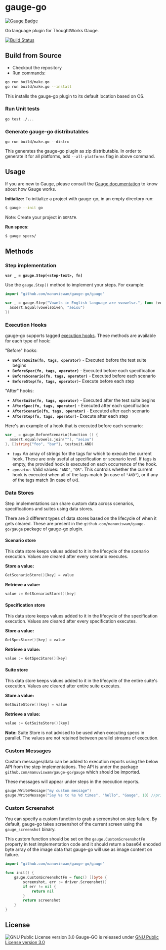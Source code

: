 # gauge-go
[![Gauge Badge](https://cdn.rawgit.com/renjithgr/gauge-js/72f332d11f54e16b74aedb875f702643708156f7/Gauge_Badge_1.svg)](http://getgauge.io)

Go language plugin for ThoughtWorks Gauge.

[![Build Status](https://travis-ci.org/manuviswam/gauge-go.svg?branch=master)](https://travis-ci.org/manuviswam/gauge-go)

## Build from Source
* Checkout the repository
* Run commands:
```sh
go run build/make.go
go run build/make.go --install
```
This installs the gauge-go plugin to its default location based on OS.

### Run Unit tests

`go test ./...`

### Generate gauge-go distributables

`go run build/make.go --distro`

This generates the gauge-go plugin as zip distributable. In order to generate it for all platforms, add `--all-platforms` flag in above command.

## Usage

If you are new to Gauge, please consult the [Gauge documentation](http://getgauge.io/documentation/user/current/) to know about how Gauge works.

**Initialize:** To initialize a project with gauge-go, in an empty directory run:

```sh
$ gauge --init go
```
Note: Create your project in `GOPATH`.

**Run specs:**

```sh
$ gauge specs/
```

## Methods

### Step implementation

**`var _ = gauge.Step(<step-text>, fn)`**

Use the `gauge.Step()` method to implement your steps. For example:

```go
import "github.com/manuviswam/gauge-go/gauge"

var _ = gauge.Step("Vowels in English language are <vowels>.", func (vowelsGiven string) {
  assert.Equal(vowelsGiven, "aeiou")
})
```

### Execution Hooks

gauge-go supports tagged [execution hooks](http://getgauge.io/documentation/user/current/execution/execution_hooks.html). These methods are available for each type of hook:

"Before" hooks:

- **`BeforeSuite(fn, tags, operator)`** - Executed before the test suite begins
- **`BeforeSpec(fn, tags, operator)`** - Executed before each specification
- **`BeforeScenario(fn, tags, operator)`** - Executed before each scenario
- **`BeforeStep(fn, tags, operator)`**- Execute before each step

"After" hooks:

- **`AfterSuite(fn, tags, operator)`** - Executed after the test suite begins
- **`AfterSpec(fn, tags, operator)`** - Executed after each specification
- **`AfterScenario(fn, tags, operator)`** - Executed after each scenario
- **`AfterStep(fn, tags, operator)`**- Execute after each step

Here's an example of a hook that is executed before each scenario:

```go
var _ = gauge.BeforeScenario(function () {
  assert.equal(vowels.join(""), "aeiou")
}, []string{"foo", "bar"}, testsuit.AND)
```

- *`tags`*
An array of strings for the tags for which to execute the current hook. These are only useful at specification or scenario level. If tags is empty, the provided hook is executed on each occurrence of the hook.
- *`operator`*: Valid values: `"AND"`, `"OR"`.
This controls whether the current hook is executed when all of the tags match (in case of `"AND"`), or if any of the tags match (in case of `OR`).

### Data Stores

Step implementations can share custom data across scenarios, specifications and suites using data stores.

There are 3 different types of data stores based on the lifecycle of when it gets cleared. These are present in the `github.com/manuviswam/gauge-go/gauge` package of gauge-go plugin.

#### Scenario store

This data store keeps values added to it in the lifecycle of the scenario execution. Values are cleared after every scenario executes.

**Store a value:**

```go
GetScenarioStore()[key] = value
```

**Retrieve a value:**

```go
value := GetScenarioStore()[key]
```

#### Specification store

This data store keeps values added to it in the lifecycle of the specification execution. Values are cleared after every specification executes.

**Store a value:**

```go
GetSpecStore()[key] = value
```

**Retrieve a value:**

```go
value := GetSpecStore()[key]
```

#### Suite store

This data store keeps values added to it in the lifecycle of the entire suite's execution. Values are cleared after entire suite executes.

**Store a value:**

```go
GetSuiteStore()[key] = value
```

**Retrieve a value:**

```go
value := GetSuiteStore()[key]
```

**Note:** Suite Store is not advised to be used when executing specs in parallel. The values are not retained between parallel streams of execution.

### Custom Messages

Custom messages/data can be added to execution reports using the below API from the step implementations. The API is under the package `github.com/manuviswam/gauge-go/gauge` which should be imported.

These messages will appear under steps in the execution reports.

```go
gauge.WriteMessage("my custom message")
gauge.WriteMessage("Say %s to %s %d times", "hello", "Gauge", 10) //prints: Say hello to Gauge 10 times
```

### Custom Screenshot

You can specify a custom function to grab a screenshot on step failure. By default, gauge-go takes screenshot of the current screen using the `gauge_screenshot` binary.

This custom function should be set on the `gauge.CustomScreenshotFn` property in test implementation code and it should return a base64 encoded byte array of the image data that gauge-go will use as image content on failure.

```go
import "github.com/manuviswam/gauge-go/gauge"

func init() {
	gauge.CustomScreenshotFn = func() []byte {
		screenshot, err := driver.Screenshot()
        if err != nil {
            return nil
        }
		return screenshot
	}
}
```

## License

![GNU Public License version 3.0](http://www.gnu.org/graphics/gplv3-127x51.png)
Gauge-GO is released under [GNU Public License version 3.0](http://www.gnu.org/licenses/gpl-3.0.txt)
